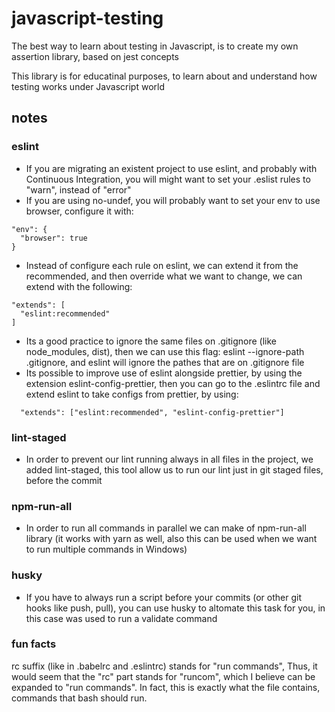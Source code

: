 # javascript-testing

The best way to learn about testing in Javascript, is to create my own assertion
library, based on jest concepts

This library is for educatinal purposes, to learn about and understand how
testing works under Javascript world

## notes

### eslint

- If you are migrating an existent project to use eslint, and probably with
  Continuous Integration, you will might want to set your .eslist rules to
  "warn", instead of "error"
- If you are using no-undef, you will probably want to set your env to use
  browser, configure it with:

```
"env": {
  "browser": true
}
```

- Instead of configure each rule on eslint, we can extend it from the
  recommended, and then override what we want to change, we can extend with the
  following:

```
"extends": [
  "eslint:recommended"
]
```

- Its a good practice to ignore the same files on .gitignore (like node_modules,
  dist), then we can use this flag: eslint --ignore-path .gitignore, and eslint
  will ignore the pathes that are on .gitignore file
- Its possible to improve use of eslint alongside prettier, by using the
  extension eslint-config-prettier, then you can go to the .eslintrc file and
  extend eslint to take configs from prettier, by using:

```
  "extends": ["eslint:recommended", "eslint-config-prettier"]
```


### lint-staged
- In order to prevent our lint running always in all files in the project, we added lint-staged, this tool allow us to run our lint just in git staged files, before the commit

### npm-run-all
- In order to run all commands in parallel we can make of npm-run-all library (it works with yarn as well, also this can be used when we want to run multiple commands in Windows)

### husky
- If you have to always run a script before your commits (or other git hooks like push, pull), you can use husky to altomate this task for you, in this case was used to run a validate command


### fun facts

rc suffix (like in .babelrc and .eslintrc) stands for "run commands", Thus, it
would seem that the "rc" part stands for "runcom", which I believe can be
expanded to "run commands". In fact, this is exactly what the file contains,
commands that bash should run.

